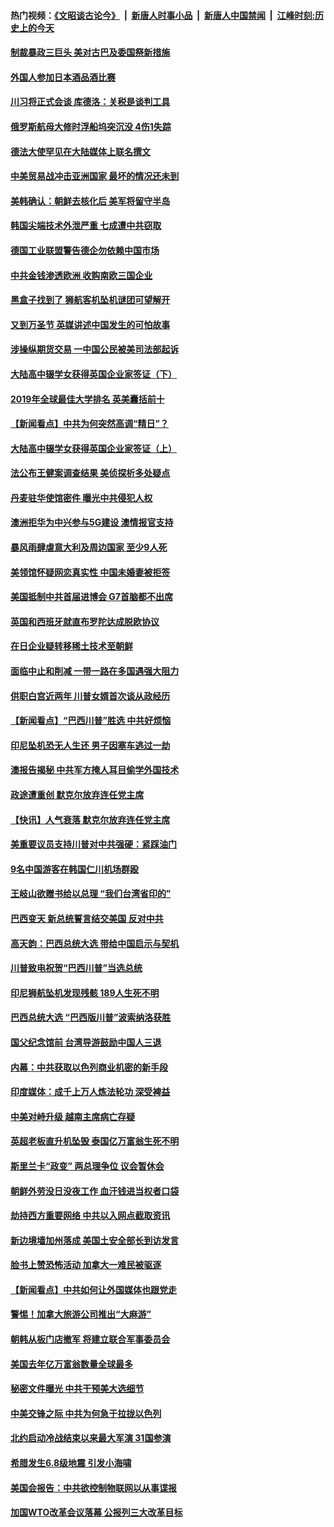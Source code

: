 #### 热门视频：[《文昭谈古论今》](https://github.com/gfw-breaker/wenzhao/blob/master/README.md?t=11021533) &nbsp;|&nbsp; [新唐人时事小品](https://github.com/gfw-breaker/ntdtv-comedy/blob/master/README.md?t=11021533) &nbsp;|&nbsp; [新唐人中国禁闻](https://github.com/gfw-breaker/ntdtv-news/blob/master/README.md?t=11021533) &nbsp;|&nbsp; [江峰时刻:历史上的今天](https://github.com/gfw-breaker/today-in-history/blob/master/README.md?t=11021533) 

#### [制裁暴政三巨头 美对古巴及委国祭新措施](../pages/nsc418/n10826014.md?t=11021533) 

#### [外国人参加日本酒品酒比赛](../pages/nsc418/n10825775.md?t=11021533) 

#### [川习将正式会谈 库德洛：关税是谈判工具](../pages/nsc418/n10825047.md?t=11021533) 

#### [俄罗斯航母大修时浮船坞突沉没 4伤1失踪](../pages/nsc418/n10824672.md?t=11021533) 

#### [德法大使罕见在大陆媒体上联名撰文](../pages/nsc418/n10824136.md?t=11021533) 

#### [中美贸易战冲击亚洲国家 最坏的情况还未到](../pages/nsc418/n10824075.md?t=11021533) 

#### [美韩确认：朝鲜去核化后 美军将留守半岛](../pages/nsc418/n10823922.md?t=11021533) 

#### [韩国尖端技术外泄严重 七成遭中共窃取](../pages/nsc418/n10823129.md?t=11021533) 

#### [德国工业联盟警告德企勿依赖中国市场](../pages/nsc418/n10822502.md?t=11021533) 

#### [中共金钱渗透欧洲 收购南欧三国企业](../pages/nsc418/n10822401.md?t=11021533) 

#### [黑盒子找到了 狮航客机坠机谜团可望解开](../pages/nsc418/n10823113.md?t=11021533) 

#### [又到万圣节 英媒讲述中国发生的可怕故事](../pages/nsc418/n10821276.md?t=11021533) 

#### [涉操纵期货交易 一中国公民被美司法部起诉](../pages/nsc418/n10821047.md?t=11021533) 

#### [大陆高中辍学女获得英国企业家签证（下）](../pages/nsc418/n10818610.md?t=11021533) 

#### [2019年全球最佳大学排名 英美囊括前十](../pages/nsc418/n10819133.md?t=11021533) 

#### [【新闻看点】中共为何突然高调“精日”？](../pages/nsc418/n10818912.md?t=11021533) 

#### [大陆高中辍学女获得英国企业家签证（上）](../pages/nsc418/n10818609.md?t=11021533) 

#### [法公布王健案调查结果 美侦探析多处疑点](../pages/nsc418/n10818833.md?t=11021533) 

#### [丹麦驻华使馆密件 曝光中共侵犯人权](../pages/nsc418/n10817567.md?t=11021533) 

#### [澳洲拒华为中兴参与5G建设 澳情报官支持](../pages/nsc418/n10818821.md?t=11021533) 

#### [暴风雨肆虐意大利及周边国家 至少9人死](../pages/nsc418/n10818234.md?t=11021533) 

#### [美领馆怀疑网恋真实性 中国未婚妻被拒签](../pages/nsc418/n10818106.md?t=11021533) 

#### [美国抵制中共首届进博会 G7首脑都不出席](../pages/nsc418/n10818011.md?t=11021533) 

#### [英国和西班牙就直布罗陀达成脱欧协议](../pages/nsc418/n10818119.md?t=11021533) 

#### [在日企业疑转移稀土技术至朝鲜](../pages/nsc418/n10817717.md?t=11021533) 

#### [面临中止和削减 一带一路在多国遇强大阻力](../pages/nsc418/n10817323.md?t=11021533) 

#### [供职白宫近两年 川普女婿首次谈从政经历](../pages/nsc418/n10817086.md?t=11021533) 

#### [【新闻看点】“巴西川普”胜选 中共好烦恼](../pages/nsc418/n10816452.md?t=11021533) 

#### [印尼坠机恐无人生还 男子因塞车逃过一劫](../pages/nsc418/n10816616.md?t=11021533) 

#### [澳报告揭秘 中共军方掩人耳目偷学外国技术](../pages/nsc418/n10816439.md?t=11021533) 

#### [政途遭重创 默克尔放弃连任党主席](../pages/nsc418/n10815994.md?t=11021533) 

#### [【快讯】人气衰落 默克尔放弃连任党主席](../pages/nsc418/n10815855.md?t=11021533) 

#### [美重要议员支持川普对中共强硬：紧踩油门](../pages/nsc418/n10815659.md?t=11021533) 

#### [9名中国游客在韩国仁川机场群殴](../pages/nsc418/n10814575.md?t=11021533) 

#### [王岐山欲赠书给以总理 “我们台湾省印的”](../pages/nsc418/n10815606.md?t=11021533) 

#### [巴西变天 新总统誓言结交美国 反对中共](../pages/nsc418/n10815508.md?t=11021533) 

#### [高天韵：巴西总统大选 带给中国启示与契机](../pages/nsc418/n10815310.md?t=11021533) 

#### [川普致电祝贺“巴西川普”当选总统](../pages/nsc418/n10815388.md?t=11021533) 

#### [印尼狮航坠机发现残骸 189人生死不明](../pages/nsc418/n10815050.md?t=11021533) 

#### [巴西总统大选 “巴西版川普”波索纳洛获胜](../pages/nsc418/n10814398.md?t=11021533) 

#### [国父纪念馆前 台湾导游鼓励中国人三退](../pages/nsc418/n10808276.md?t=11021533) 

#### [内幕：中共获取以色列商业机密的新手段](../pages/nsc418/n10812897.md?t=11021533) 

#### [印度媒体：成千上万人炼法轮功 深受裨益](../pages/nsc418/n10812623.md?t=11021533) 

#### [中美对峙升级 越南主席病亡存疑](../pages/nsc418/n10812354.md?t=11021533) 

#### [英超老板直升机坠毁 泰国亿万富翁生死不明](../pages/nsc418/n10813517.md?t=11021533) 

#### [斯里兰卡“政变” 两总理争位 议会暂休会](../pages/nsc418/n10812935.md?t=11021533) 

#### [朝鲜外劳没日没夜工作 血汗钱进当权者口袋](../pages/nsc418/n10812735.md?t=11021533) 

#### [劫持西方重要网络 中共以入网点截取资讯](../pages/nsc418/n10812177.md?t=11021533) 

#### [新边境墙加州落成 美国土安全部长到访发言](../pages/nsc418/n10811935.md?t=11021533) 

#### [脸书上赞恐怖活动 加拿大一难民被驱逐](../pages/nsc418/n10811860.md?t=11021533) 

#### [【新闻看点】中共如何让外国媒体也跟党走](../pages/nsc418/n10811468.md?t=11021533) 

#### [警惕！加拿大旅游公司推出“大麻游”](../pages/nsc418/n10811741.md?t=11021533) 

#### [朝韩从板门店撤军 将建立联合军事委员会](../pages/nsc418/n10811430.md?t=11021533) 

#### [美国去年亿万富翁数量全球最多](../pages/nsc418/n10811376.md?t=11021533) 

#### [秘密文件曝光 中共干预美大选细节](../pages/nsc418/n10811358.md?t=11021533) 

#### [中美交锋之际 中共为何急于拉拢以色列](../pages/nsc418/n10810861.md?t=11021533) 

#### [北约启动冷战结束以来最大军演 31国参演](../pages/nsc418/n10810640.md?t=11021533) 

#### [希腊发生6.8级地震 引发小海啸](../pages/nsc418/n10810332.md?t=11021533) 

#### [美国会报告：中共欲控制物联网以从事谍报](../pages/nsc418/n10810221.md?t=11021533) 

#### [加国WTO改革会议落幕 公报列三大改革目标](../pages/nsc418/n10809570.md?t=11021533) 

